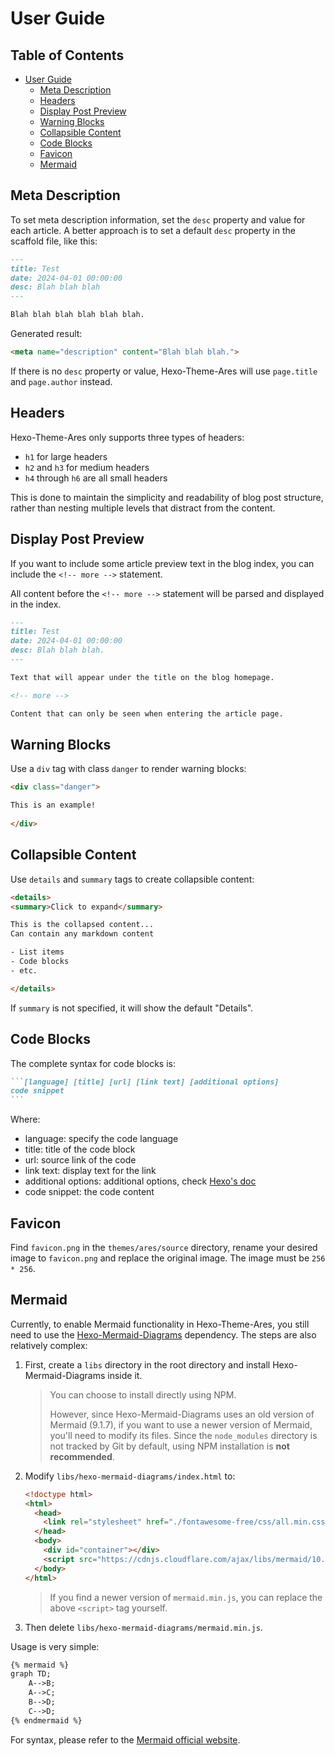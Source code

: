 # User Guide

## Table of Contents <!-- omit in toc -->

- [User Guide](#user-guide)
  - [Meta Description](#meta-description)
  - [Headers](#headers)
  - [Display Post Preview](#display-post-preview)
  - [Warning Blocks](#warning-blocks)
  - [Collapsible Content](#collapsible-content)
  - [Code Blocks](#code-blocks)
  - [Favicon](#favicon)
  - [Mermaid](#mermaid)

## Meta Description

To set meta description information, set the `desc` property and value for each article. A better approach is to set a default `desc` property in the scaffold file, like this:

```markdown
---
title: Test
date: 2024-04-01 00:00:00
desc: Blah blah blah
---

Blah blah blah blah blah blah.
```

Generated result:

```html
<meta name="description" content="Blah blah blah.">
```

If there is no `desc` property or value, Hexo-Theme-Ares will use `page.title` and `page.author` instead.

## Headers

Hexo-Theme-Ares only supports three types of headers:

- `h1` for large headers
- `h2` and `h3` for medium headers
- `h4` through `h6` are all small headers

This is done to maintain the simplicity and readability of blog post structure, rather than nesting multiple levels that distract from the content.

## Display Post Preview

If you want to include some article preview text in the blog index, you can include the `<!-- more -->` statement.

All content before the `<!-- more -->` statement will be parsed and displayed in the index.

```markdown
---
title: Test
date: 2024-04-01 00:00:00
desc: Blah blah blah.
---

Text that will appear under the title on the blog homepage.

<!-- more -->

Content that can only be seen when entering the article page.
```

## Warning Blocks

Use a `div` tag with class `danger` to render warning blocks:

```html
<div class="danger">

This is an example!		
		
</div>
```

## Collapsible Content

Use `details` and `summary` tags to create collapsible content:

```html
<details>
<summary>Click to expand</summary>

This is the collapsed content...
Can contain any markdown content

- List items
- Code blocks
- etc.

</details>
```

If `summary` is not specified, it will show the default "Details".

## Code Blocks

The complete syntax for code blocks is:

````markdown
```[language] [title] [url] [link text] [additional options]
code snippet
```
````

Where:

- language: specify the code language
- title: title of the code block
- url: source link of the code
- link text: display text for the link
- additional options: additional options, check [Hexo's doc](https://hexo.io/docs/tag-plugins.html#Code-Block)
- code snippet: the code content

## Favicon

Find `favicon.png` in the `themes/ares/source` directory, rename your desired image to `favicon.png` and replace the original image. The image must be `256 * 256`.

## Mermaid

Currently, to enable Mermaid functionality in Hexo-Theme-Ares, you still need to use the [Hexo-Mermaid-Diagrams](https://github.com/mslxl/hexo-mermaid-diagrams) dependency. The steps are also relatively complex:

1. First, create a `libs` directory in the root directory and install Hexo-Mermaid-Diagrams inside it.

    > You can choose to install directly using NPM.
    >
    > However, since Hexo-Mermaid-Diagrams uses an old version of Mermaid (9.1.7), if you want to use a newer version of Mermaid, you'll need to modify its files. Since the `node_modules` directory is not tracked by Git by default, using NPM installation is **not recommended**.

2. Modify `libs/hexo-mermaid-diagrams/index.html` to:

    ```html
    <!doctype html>
    <html>
      <head>
        <link rel="stylesheet" href="./fontawesome-free/css/all.min.css">
      </head>
      <body>
        <div id="container"></div>
        <script src="https://cdnjs.cloudflare.com/ajax/libs/mermaid/10.9.1/mermaid.min.js" integrity="sha512-6a80OTZVmEJhqYJUmYd5z8yHUCDlYnj6q9XwB/gKOEyNQV/Q8u+XeSG59a2ZKFEHGTYzgfOQKYEBtrZV7vBr+Q==" crossorigin="anonymous" referrerpolicy="no-referrer"></script>
      </body>
    </html>
    ```

    > If you find a newer version of `mermaid.min.js`, you can replace the above `<script>` tag yourself.

3. Then delete `libs/hexo-mermaid-diagrams/mermaid.min.js`.

Usage is very simple:

```markdown
{% mermaid %}
graph TD;
    A-->B;
    A-->C;
    B-->D;
    C-->D;
{% endmermaid %}
```

For syntax, please refer to the [Mermaid official website](https://mermaid.js.org/intro/).
